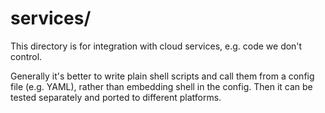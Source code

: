 services/
=========

This directory is for integration with cloud services, e.g. code we don't
control.

Generally it's better to write plain shell scripts and call them from a config
file (e.g. YAML), rather than embedding shell in the config.  Then it can be
tested separately and ported to different platforms.
